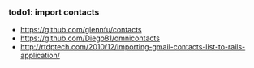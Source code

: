 ### todo1: import contacts

* https://github.com/glennfu/contacts
* https://github.com/Diego81/omnicontacts
* http://rtdptech.com/2010/12/importing-gmail-contacts-list-to-rails-application/
